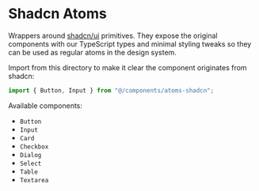 # Shadcn Atoms

Wrappers around [shadcn/ui](https://ui.shadcn.com/) primitives. They expose the original components with our TypeScript types and minimal styling tweaks so they can be used as regular atoms in the design system.

Import from this directory to make it clear the component originates from shadcn:

```ts
import { Button, Input } from "@/components/atoms-shadcn";
```

Available components:

- `Button`
- `Input`
- `Card`
- `Checkbox`
- `Dialog`
- `Select`
- `Table`
- `Textarea`
